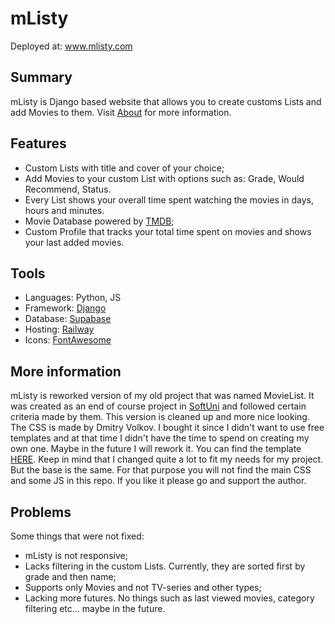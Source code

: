 # mListy

Deployed at: www.mlisty.com

## Summary
mListy is Django based website that allows you to create customs Lists and add Movies to them.
Visit [About](www.mlisty.com/about/) for more information.

## Features

- Custom Lists with title and cover of your choice;
- Add Movies to your custom List with options such as: Grade, Would Recommend, Status.
- Every List shows your overall time spent watching the movies in days, hours and minutes.
- Movie Database powered by [TMDB](https://www.themoviedb.org/);
- Custom Profile that tracks your total time spent on movies and shows your last added movies.

## Tools

- Languages: Python, JS
- Framework: [Django](https://www.djangoproject.com/)
- Database: [Supabase](https://www.supabase.com/)
- Hosting: [Railway](https://www.railway.app/)
- Icons: [FontAwesome](https://fontawesome.com/)

## More information

mListy is reworked version of my old project that was named MovieList. It was created as an end of course project in [SoftUni](www.softuni.bg) and followed certain criteria made by them. This version is cleaned up and more nice looking.
The CSS is made by Dmitry Volkov. I bought it since I didn't want to use free templates and at that time I didn't have the time to spend on creating my own one. Maybe in the future I will rework it. You can find the template [HERE](https://themeforest.net/item/hotflix-online-movies-tv-shows-cinema-html-template/25128461).
Keep in mind that I changed quite a lot to fit my needs for my project. But the base is the same.
For that purpose you will not find the main CSS and some JS in this repo. If you like it please go and support the author.

## Problems

Some things that were not fixed:
- mListy is not responsive;
- Lacks filtering in the custom Lists. Currently, they are sorted first by grade and then name;
- Supports only Movies and not TV-series and other types;
- Lacking more futures. No things such as last viewed movies, category filtering etc... maybe in the future.